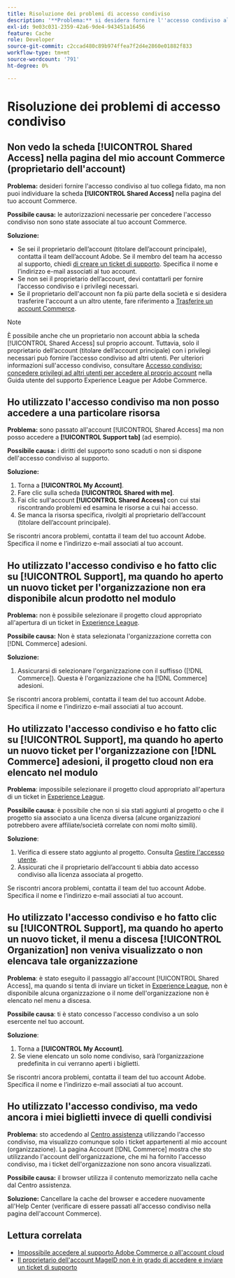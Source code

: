 ```yaml
---
title: Risoluzione dei problemi di accesso condiviso
description: '**Problema:** si desidera fornire l''accesso condiviso al proprio collega attendibile, ma non è possibile individuare la scheda **Accesso condiviso** nella pagina dell''account Commerce.'
exl-id: 9e03c031-2359-42a6-9de4-943451a16456
feature: Cache
role: Developer
source-git-commit: c2ccad480c89b974ffea7f2d4e2860e01882f833
workflow-type: tm+mt
source-wordcount: '791'
ht-degree: 0%

---
```


# Risoluzione dei problemi di accesso condiviso

## Non vedo la scheda [!UICONTROL Shared Access] nella pagina del mio account Commerce (proprietario dell&#39;account)

**Problema:** desideri fornire l&#39;accesso condiviso al tuo collega fidato, ma non puoi individuare la scheda **[!UICONTROL Shared Access]** nella pagina del tuo account Commerce.

**Possibile causa:** le autorizzazioni necessarie per concedere l&#39;accesso condiviso non sono state associate al tuo account Commerce.

**Soluzione:**

* Se sei il proprietario dell’account (titolare dell’account principale), contatta il team dell’account Adobe. Se il membro del team ha accesso al supporto, chiedi [di creare un ticket di supporto](https://experienceleague.adobe.com/it/docs/commerce-knowledge-base/kb/help-center-guide/magento-help-center-user-guide#merchant-not-displayed). Specifica il nome e l’indirizzo e-mail associati al tuo account.
* Se non sei il proprietario dell’account, devi contattarli per fornire l’accesso condiviso e i privilegi necessari.
* Se il proprietario dell&#39;account non fa più parte della società e si desidera trasferire l&#39;account a un altro utente, fare riferimento a [Trasferire un account Commerce](https://experienceleague.adobe.com/it/docs/commerce-admin/start/commerce-account/commerce-account-transfer).

>[!NOTE]
>
>È possibile anche che un proprietario non account abbia la scheda [!UICONTROL Shared Access] sul proprio account. Tuttavia, solo il proprietario dell’account (titolare dell’account principale) con i privilegi necessari può fornire l’accesso condiviso ad altri utenti. Per ulteriori informazioni sull&#39;accesso condiviso, consultare [Accesso condiviso: concedere privilegi ad altri utenti per accedere al proprio account](https://experienceleague.adobe.com/it/docs/commerce-knowledge-base/kb/help-center-guide/magento-help-center-user-guide#shared-access) nella Guida utente del supporto Experience League per Adobe Commerce.

## Ho utilizzato l&#39;accesso condiviso ma non posso accedere a una particolare risorsa

**Problema:** sono passato all&#39;account [!UICONTROL Shared Access] ma non posso accedere a **[!UICONTROL Support tab]** (ad esempio).

**Possibile causa:** i diritti del supporto sono scaduti o non si dispone dell&#39;accesso condiviso al supporto.

**Soluzione:**

1. Torna a **[!UICONTROL My Account]**.
1. Fare clic sulla scheda **[!UICONTROL Shared with me]**.
1. Fai clic sull&#39;account **[!UICONTROL Shared Access]** con cui stai riscontrando problemi ed esamina le risorse a cui hai accesso.
1. Se manca la risorsa specifica, rivolgiti al proprietario dell’account (titolare dell’account principale).

Se riscontri ancora problemi, contatta il team del tuo account Adobe. Specifica il nome e l’indirizzo e-mail associati al tuo account.

## Ho utilizzato l&#39;accesso condiviso e ho fatto clic su [!UICONTROL Support], ma quando ho aperto un nuovo ticket per l&#39;organizzazione non era disponibile alcun prodotto nel modulo

**Problema:** non è possibile selezionare il progetto cloud appropriato all&#39;apertura di un ticket in [Experience League](https://experienceleague.adobe.com/home?lang=it#support).

**Possibile causa:** Non è stata selezionata l&#39;organizzazione corretta con [!DNL Commerce] adesioni.

**Soluzione:**

1. Assicurarsi di selezionare l&#39;organizzazione con il suffisso ([!DNL Commerce]). Questa è l&#39;organizzazione che ha [!DNL Commerce] adesioni.

Se riscontri ancora problemi, contatta il team del tuo account Adobe. Specifica il nome e l’indirizzo e-mail associati al tuo account.

## Ho utilizzato l&#39;accesso condiviso e ho fatto clic su [!UICONTROL Support], ma quando ho aperto un nuovo ticket per l&#39;organizzazione con [!DNL Commerce] adesioni, il progetto cloud non era elencato nel modulo

**Problema**: impossibile selezionare il progetto cloud appropriato all&#39;apertura di un ticket in [Experience League](https://experienceleague.adobe.com/home?lang=it#support).

**Possibile causa**: è possibile che non si sia stati aggiunti al progetto o che il progetto sia associato a una licenza diversa (alcune organizzazioni potrebbero avere affiliate/società correlate con nomi molto simili).

**Soluzione**:

1. Verifica di essere stato aggiunto al progetto. Consulta [Gestire l&#39;accesso utente](https://experienceleague.adobe.com/it/docs/commerce-cloud-service/user-guide/project/user-access).
1. Assicurati che il proprietario dell’account ti abbia dato accesso condiviso alla licenza associata al progetto.

Se riscontri ancora problemi, contatta il team del tuo account Adobe. Specifica il nome e l’indirizzo e-mail associati al tuo account.

## Ho utilizzato l&#39;accesso condiviso e ho fatto clic su [!UICONTROL Support], ma quando ho aperto un nuovo ticket, il menu a discesa [!UICONTROL Organization] non veniva visualizzato o non elencava tale organizzazione

**Problema**: è stato eseguito il passaggio all&#39;account [!UICONTROL Shared Access], ma quando si tenta di inviare un ticket in [Experience League](https://experienceleague.adobe.com/home?lang=it#support), non è disponibile alcuna organizzazione o il nome dell&#39;organizzazione non è elencato nel menu a discesa.

**Possibile causa**: ti è stato concesso l&#39;accesso condiviso a un solo esercente nel tuo account.

**Soluzione**:

1. Torna a **[!UICONTROL My Account]**.
1. Se viene elencato un solo nome condiviso, sarà l’organizzazione predefinita in cui verranno aperti i biglietti.

Se riscontri ancora problemi, contatta il team del tuo account Adobe. Specifica il nome e l’indirizzo e-mail associati al tuo account.

## Ho utilizzato l&#39;accesso condiviso, ma vedo ancora i miei biglietti invece di quelli condivisi

**Problema:** sto accedendo al [Centro assistenza](https://support.magento.com/hc/us-en/requests) utilizzando l&#39;accesso condiviso, ma visualizzo comunque solo i ticket appartenenti al mio account (organizzazione). La pagina Account [!DNL Commerce] mostra che sto utilizzando l&#39;account dell&#39;organizzazione, che mi ha fornito l&#39;accesso condiviso, ma i ticket dell&#39;organizzazione non sono ancora visualizzati.

**Possibile causa:** il browser utilizza il contenuto memorizzato nella cache dal Centro assistenza.

**Soluzione:** Cancellare la cache del browser e accedere nuovamente all&#39;Help Center (verificare di essere passati all&#39;accesso condiviso nella pagina dell&#39;account Commerce).

## Lettura correlata

* [Impossibile accedere al supporto Adobe Commerce o all&#39;account cloud](https://experienceleague.adobe.com/it/docs/commerce-knowledge-base/kb/troubleshooting/miscellaneous/unable-to-log-in-to-support-or-cloud-project)
* [Il proprietario dell&#39;account MageID non è in grado di accedere e inviare un ticket di supporto](https://experienceleague.adobe.com/it/docs/experience-cloud-kcs/kbarticles/ka-25231)
